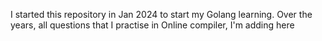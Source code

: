 I started this repository in Jan 2024 to start my Golang learning.
Over the years, all questions that I practise in Online compiler, I'm adding here 
